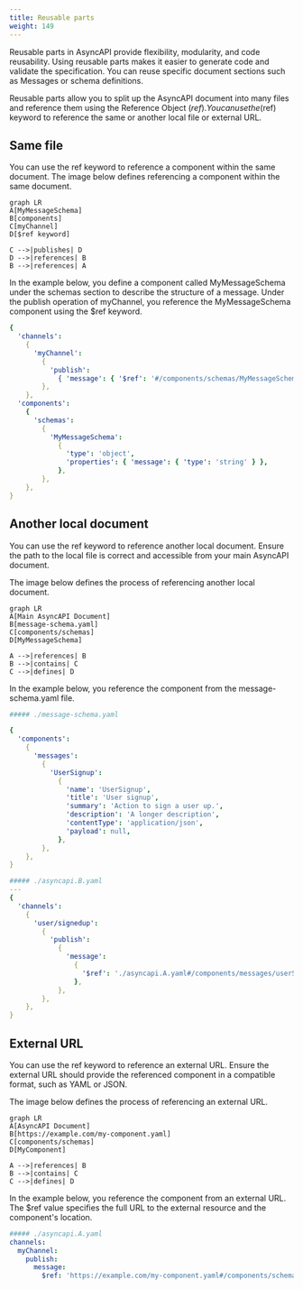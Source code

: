 ```yaml
---
title: Reusable parts
weight: 149
---
```


Reusable parts in AsyncAPI provide flexibility, modularity, and code reusability. Using reusable parts makes it easier to generate code and validate the specification. You can reuse specific document sections such as Messages or schema definitions.

Reusable parts allow you to split up the AsyncAPI document into many files and reference them using the Reference Object ($ref). You can use the ($ref) keyword to reference the same or another local file or external URL.

## Same file

You can use the ref keyword to reference a component within the same document. The image below defines referencing a component within the same document.

```mermaid
graph LR
A[MyMessageSchema]
B[components]
C[myChannel]
D[$ref keyword]

C -->|publishes| D
D -->|references| B
B -->|references| A
```

In the example below, you define a component called MyMessageSchema under the schemas section to describe the structure of a message. Under the publish operation of myChannel, you reference the MyMessageSchema component using the $ref keyword.

```yaml
{
  'channels':
    {
      'myChannel':
        {
          'publish':
            { 'message': { '$ref': '#/components/schemas/MyMessageSchema' } },
        },
    },
  'components':
    {
      'schemas':
        {
          'MyMessageSchema':
            {
              'type': 'object',
              'properties': { 'message': { 'type': 'string' } },
            },
        },
    },
}
```

## Another local document

You can use the ref keyword to reference another local document. Ensure the path to the local file is correct and accessible from your main AsyncAPI document.

The image below defines the process of referencing another local document.

```mermaid
graph LR
A[Main AsyncAPI Document]
B[message-schema.yaml]
C[components/schemas]
D[MyMessageSchema]

A -->|references| B
B -->|contains| C
C -->|defines| D
```

In the example below, you reference the component from the message-schema.yaml file.

```yaml
##### ./message-schema.yaml

{
  'components':
    {
      'messages':
        {
          'UserSignup':
            {
              'name': 'UserSignup',
              'title': 'User signup',
              'summary': 'Action to sign a user up.',
              'description': 'A longer description',
              'contentType': 'application/json',
              'payload': null,
            },
        },
    },
}
```

```yaml
##### ./asyncapi.B.yaml
---
{
  'channels':
    {
      'user/signedup':
        {
          'publish':
            {
              'message':
                {
                  '$ref': './asyncapi.A.yaml#/components/messages/userSignedUp',
                },
            },
        },
    },
}
```

## External URL

You can use the ref keyword to reference an external URL. Ensure the external URL should provide the referenced component in a compatible format, such as YAML or JSON.

The image below defines the process of referencing an external URL.

```mermaid
graph LR
A[AsyncAPI Document]
B[https://example.com/my-component.yaml]
C[components/schemas]
D[MyComponent]

A -->|references| B
B -->|contains| C
C -->|defines| D
```

In the example below, you reference the component from an external URL. The $ref value specifies the full URL to the external resource and the component's location.

```yaml
##### ./asyncapi.A.yaml
channels:
  myChannel:
    publish:
      message:
        $ref: 'https://example.com/my-component.yaml#/components/schemas/MyComponent'
```
